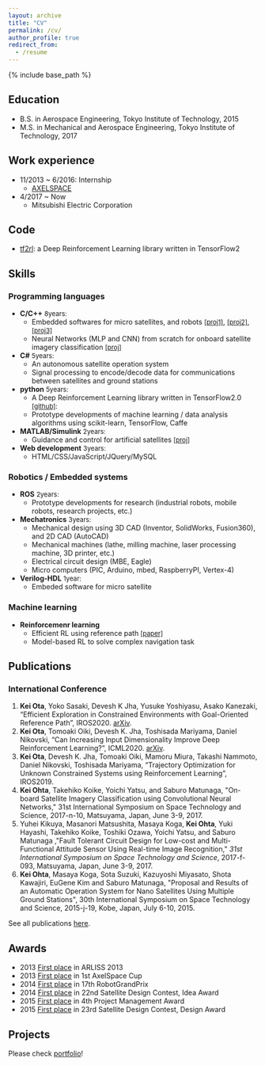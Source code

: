 ```yaml
---
layout: archive
title: "CV"
permalink: /cv/
author_profile: true
redirect_from:
  - /resume
---
```


{% include base_path %}

## Education
- B.S. in Aerospace Engineering, Tokyo Institute of Technology, 2015
- M.S. in Mechanical and Aerospace Engineering, Tokyo Institute of Technology, 2017

## Work experience
* 11/2013 ~ 6/2016: Internship
  * [AXELSPACE](https://www.axelspace.com/)
* 4/2017 ~ Now
  * Mitsubishi Electric Corporation

## Code

- [tf2rl](<https://github.com/keiohta/tf2rl>): a Deep Reinforcement Learning library written in TensorFlow2

## Skills

### Programming languages
- **C/C++** <font size="2">8years:</font>
    - Embedded softwares for micro satellites, and robots [<font size="2">[proj1]</font>](/portfolio/1411_tsubame/), [<font size="2">[proj2]</font>](/portfolio/140322_robo_grandprix/), [<font size="2">[proj3]</font>](/portfolio/1309-1509_cansat/)
    - Neural Networks (MLP and CNN) from scratch for onboard satellite imagery classification [<font size="2">[proj]</font>](/portfolio/1703_dlas/)
- **C#** <font size="2">5years:</font>
    - An autonomous satellite operation system
    - Signal processing to encode/decode data for communications between satellites and ground stations
- **python** <font size="2">5years:</font>
    - A Deep Reinforcement Learning library written in TensorFlow2.0 [<font size="2">[github]</font>](<https://github.com/keiohta/tf2rl>): 
    - Prototype developments of machine learning / data analysis algorithms using scikit-learn, TensorFlow, Caffe
- **MATLAB/Simulink** <font size="2">2years:</font>
    - Guidance and control for artificial satellites [<font size="2">[proj]</font>](/portfolio/1411_1511_satcon/)
- **Web development** <font size="2">3years:</font>
    - HTML/CSS/JavaScript/JQuery/MySQL

### Robotics / Embedded systems
- **ROS** <font size="2">2years:</font>
    - Prototype developments for research (industrial robots, mobile robots, research projects, etc.)
- **Mechatronics** <font size="2">3years:</font>
    - Mechanical design using 3D CAD (Inventor, SolidWorks, Fusion360), and 2D CAD (AutoCAD)
    - Mechanical machines (lathe, milling machine, laser processing machine, 3D printer, etc.)
    - Electrical circuit design (MBE, Eagle)
    - Micro computers (PIC, Arduino, mbed, RaspberryPI, Vertex-4)
- **Verilog-HDL** <font size="2">1year:</font>
    - Embeded software for micro satellite

### Machine learning
- **Reinforcemenr learning**
    - Efficient RL using reference path [<font size="2">[paper]</font>](/publications/2019-11-04_iros)
    - Model-based RL to solve complex navigation task

## Publications
### International Conference

1. **Kei Ota**, Yoko Sasaki, Devesh K Jha, Yusuke Yoshiyasu, Asako Kanezaki, “Efficient Exploration in Constrained Environments with Goal-Oriented Reference Path”, IROS2020. [arXiv](https://arxiv.org/abs/2003.01641).
2. **Kei Ota**, Tomoaki Oiki, Devesh K. Jha, Toshisada Mariyama, Daniel Nikovski, “Can Increasing Input Dimensionality Improve Deep Reinforcement Learning?”, ICML2020. [arXiv](https://arxiv.org/abs/2003.01629).
3. **Kei Ota**, Devesh K. Jha, Tomoaki Oiki, Mamoru Miura, Takashi Nammoto, Daniel Nikovski, Toshisada Mariyama, “Trajectory Optimization for Unknown Constrained Systems using Reinforcement Learning”, IROS2019.
4. **Kei Ohta**, Takehiko Koike, Yoichi Yatsu, and Saburo Matunaga, "On-board Satellite Imagery Classification using Convolutional Neural Networks," 31st International Symposium on Space Technology and Science, 2017-n-10, Matsuyama, Japan, June 3-9, 2017.
5. Yuhei Kikuya, Masanori Matsushita, Masaya Koga, **Kei Ohta**, Yuki Hayashi, Takehiko Koike, Toshiki Ozawa, Yoichi Yatsu, and Saburo Matunaga ,"Fault Tolerant Circuit Design for Low-cost and Multi-Functional Attitude Sensor Using Real-time Image Recognition," *31st International Symposium on Space Technology and Science*, 2017-f-093, Matsuyama, Japan, June 3-9, 2017.
6. **Kei Ohta**, Masaya Koga, Sota Suzuki, Kazuyoshi Miyasato, Shota Kawajiri, EuGene Kim and Saburo Matunaga, "Proposal and Results of an Automatic Operation System for Nano Satellites Using Multiple Ground Stations", 30th International Symposium on Space Technology and Science, 2015-j-19, Kobe, Japan, July 6-10, 2015.

See all publications [here](/publications/).

## Awards
- 2013 <u>First place</u> in ARLISS 2013
- 2013 <u>First place</u> in 1st AxelSpace Cup
- 2014 <u>First place</u> in 17th RobotGrandPrix
- 2014 <u>First place</u> in 22nd Satellite Design Contest, Idea Award
- 2015 <u>First place</u> in 4th Project Management Award
- 2015 <u>First place</u> in 23rd Satellite Design Contest, Design Award

## Projects
Please check [portfolio](https://keiohta.github.io/portfolio/)!

